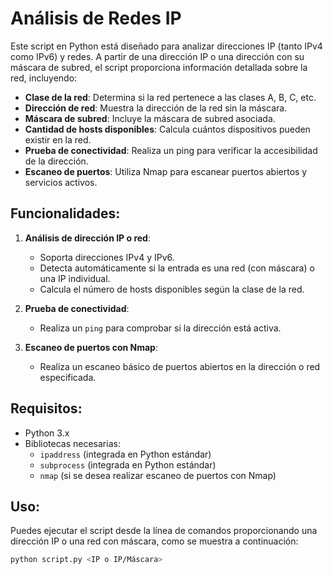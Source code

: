 # Análisis de Redes IP

Este script en Python está diseñado para analizar direcciones IP (tanto IPv4 como IPv6) y redes. A partir de una dirección IP o una dirección con su máscara de subred, el script proporciona información detallada sobre la red, incluyendo:

- **Clase de la red**: Determina si la red pertenece a las clases A, B, C, etc.
- **Dirección de red**: Muestra la dirección de la red sin la máscara.
- **Máscara de subred**: Incluye la máscara de subred asociada.
- **Cantidad de hosts disponibles**: Calcula cuántos dispositivos pueden existir en la red.
- **Prueba de conectividad**: Realiza un ping para verificar la accesibilidad de la dirección.
- **Escaneo de puertos**: Utiliza Nmap para escanear puertos abiertos y servicios activos.

## Funcionalidades:
1. **Análisis de dirección IP o red**:
   - Soporta direcciones IPv4 y IPv6.
   - Detecta automáticamente si la entrada es una red (con máscara) o una IP individual.
   - Calcula el número de hosts disponibles según la clase de la red.

2. **Prueba de conectividad**:
   - Realiza un `ping` para comprobar si la dirección está activa.

3. **Escaneo de puertos con Nmap**:
   - Realiza un escaneo básico de puertos abiertos en la dirección o red especificada.

## Requisitos:
- Python 3.x
- Bibliotecas necesarias:
  - `ipaddress` (integrada en Python estándar)
  - `subprocess` (integrada en Python estándar)
  - `nmap` (si se desea realizar escaneo de puertos con Nmap)

## Uso:
Puedes ejecutar el script desde la línea de comandos proporcionando una dirección IP o una red con máscara, como se muestra a continuación:

```bash
python script.py <IP o IP/Máscara>
